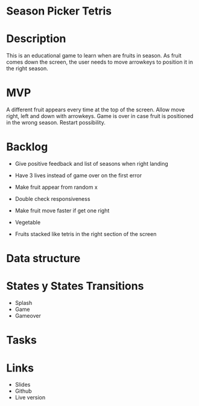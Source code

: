 # Season Picker Tetris
# Description
This is an educational game to learn when are fruits in season. As fruit comes down the screen, the user needs to move arrowkeys to position it in the right season. 

# MVP
A different fruit appears every time at the top of the screen. 
Allow move right, left and down with arrowkeys.
Game is over in case fruit is positioned in the wrong season. 
Restart possibility. 

# Backlog
- Give positive feedback and list of seasons when right landing
- Have 3 lives instead of game over on the first error 
- Make fruit appear from random x
- Double check responsiveness 

- Make fruit move faster if get one right

- Vegetable 
- Fruits stacked like tetris in the right section of the screen

# Data structure

# States y States Transitions
- Splash 
- Game 
- Gameover 

# Tasks 

# Links 
 - Slides 
 - Github
 - Live version